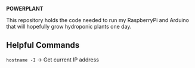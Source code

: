 **POWERPLANT**

This repository holds the code needed to run my RaspberryPi and Arduino that will hopefully grow hydroponic plants one day.

## Helpful Commands

`hostname -I` -> Get current IP address
